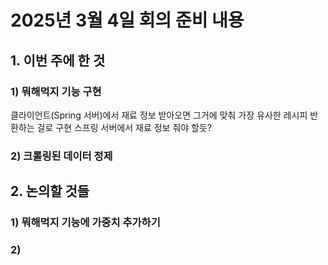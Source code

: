 # 2025년 3월 4일 회의 준비 내용

## 1. 이번 주에 한 것

### 1) 뭐해먹지 기능 구현

클라이언트(Spring 서버)에서 재료 정보 받아오면 그거에 맞춰 가장 유사한 레시피 반환하는 걸로 구현
스프링 서버에서 재료 정보 줘야 할듯?



### 2) 크롤링된 데이터 정제

## 2. 논의할 것들

### 1) 뭐해먹지 기능에 가중치 추가하기



### 2) 
